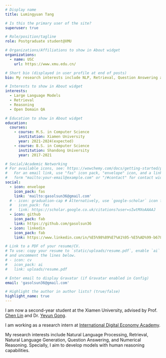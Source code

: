 ```yaml
---
# Display name
title: Lumingyuan Tang

# Is this the primary user of the site?
superuser: true

# Role/position/tagline
role: Postgraduate student@XMU

# Organizations/Affiliations to show in About widget
organizations:
  - name: USC
    url: https://www.xmu.edu.cn/

# Short bio (displayed in user profile at end of posts)
bio: My research interests include NLP, Retrieval, Question Answering and Reasoning.

# Interests to show in About widget
interests:
  - Large Language Models
  - Retrieval
  - Reasoning
  - Open Domain QA

# Education to show in About widget
education:
  courses:
    - course: M.S. in Computer Science
      institution: Xiamen University
      year: 2021-2024(expected)
    - course: B.S. in Computer Science
      institution: Shandong University
      year: 2017-2021

# Social/Academic Networking
# For available icons, see: https://wowchemy.com/docs/getting-started/page-builder/#icons
#   For an email link, use "fas" icon pack, "envelope" icon, and a link in the
#   form "mailto:your-email@example.com" or "/#contact" for contact widget.
social:
  - icon: envelope
    icon_pack: fas
    link: 'mailto:gasolsun36@gmail.com'
  # - icon: graduation-cap # Alternatively, use `google-scholar` icon from `ai` icon pack
  #   icon_pack: fas
  #   link: https://scholar.google.co.uk/citations?user=sIwtMXoAAAAJ
  - icon: github
    icon_pack: fab
    link: https://github.com/gasolsun36
  - icon: linkedin
    icon_pack: fab
    link: https://www.linkedin.com/in/%E5%98%89%E7%A1%95-%E5%AD%99-b67857190/

# Link to a PDF of your resume/CV.
# To use: copy your resume to `static/uploads/resume.pdf`, enable `ai` icons in `params.toml`,
# and uncomment the lines below.
# - icon: cv
#   icon_pack: ai
#   link: uploads/resume.pdf

# Enter email to display Gravatar (if Gravatar enabled in Config)
email: 'gasolsun36@gmail.com'

# Highlight the author in author lists? (true/false)
highlight_name: true
---
```

I am now a second-year student at the Xiamen University, advised by Prof. [Chen Lin](https://cs.xmu.edu.cn/info/1008/1216.htm) and Dr. [Yeyun Gong](https://www.microsoft.com/en-us/research/people/yegong/).

I am working as a research intern at [International Digital Economy Academy](https://idea.edu.cn/).

My research interests include Natural Language Processing, Retrieval, Natural Language Generation, Question Answering, and Numerical Reasoning. Specially, I aim to develop models with human reasoning capabilities.

